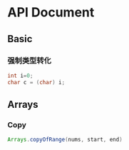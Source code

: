 # API Document

## Basic

### 强制类型转化

```java
int i=0;
char c = (char) i;
```

## Arrays

### Copy

```java
Arrays.copyOfRange(nums, start, end)
```



